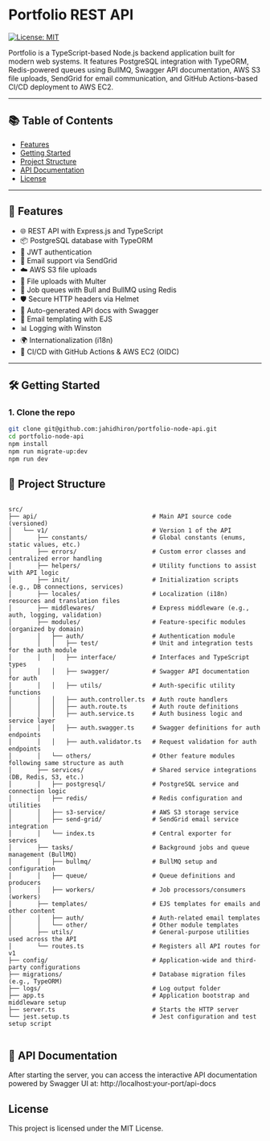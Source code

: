 # Portfolio REST API

[![License: MIT](https://img.shields.io/badge/License-MIT-yellow.svg)](https://opensource.org/licenses/MIT)

Portfolio is a TypeScript-based Node.js backend application built for modern web systems. It features PostgreSQL integration with TypeORM, Redis-powered queues using BullMQ, Swagger API documentation, AWS S3 file uploads, SendGrid for email communication, and GitHub Actions-based CI/CD deployment to AWS EC2.

---

## 📚 Table of Contents

- [Features](#-features)
- [Getting Started](#️-getting-started)
- [Project Structure](#-project-structure)
- [API Documentation](#-api-documentation)
- [License](#license)

---

## 🚀 Features

- 🌐 REST API with Express.js and TypeScript
- 📦 PostgreSQL database with TypeORM
- 🔐 JWT authentication
- 📨 Email support via SendGrid
- ☁️ AWS S3 file uploads
- 📂 File uploads with Multer
- 🧵 Job queues with Bull and BullMQ using Redis
- 🛡️ Secure HTTP headers via Helmet
- 📘 Auto-generated API docs with Swagger
- 📝 Email templating with EJS
- 📊 Logging with Winston
- 🌍 Internationalization (i18n)
- 🔁 CI/CD with GitHub Actions & AWS EC2 (OIDC)

---

## 🛠️ Getting Started

### 1. Clone the repo

```bash
git clone git@github.com:jahidhiron/portfolio-node-api.git
cd portfolio-node-api
npm install
npm run migrate-up:dev
npm run dev
```

## 📁 Project Structure

```

src/
├── api/                                # Main API source code (versioned)
│   └── v1/                             # Version 1 of the API
│       ├── constants/                  # Global constants (enums, static values, etc.)
│       ├── errors/                     # Custom error classes and centralized error handling
│       ├── helpers/                    # Utility functions to assist with API logic
│       ├── init/                       # Initialization scripts (e.g., DB connections, services)
│       ├── locales/                    # Localization (i18n) resources and translation files
│       ├── middlewares/                # Express middleware (e.g., auth, logging, validation)
│       ├── modules/                    # Feature-specific modules (organized by domain)
│       │   ├── auth/                   # Authentication module
│       │   │   ├── test/               # Unit and integration tests for the auth module
│       │   │   ├── interface/          # Interfaces and TypeScript types
│       │   │   ├── swagger/            # Swagger API documentation for auth
│       │   │   ├── utils/              # Auth-specific utility functions
│       │   │   ├── auth.controller.ts  # Auth route handlers
│       │   │   ├── auth.route.ts       # Auth route definitions
│       │   │   ├── auth.service.ts     # Auth business logic and service layer
│       │   │   ├── auth.swagger.ts     # Swagger definitions for auth endpoints
│       │   │   ├── auth.validator.ts   # Request validation for auth endpoints
│       │   └── others/                 # Other feature modules following same structure as auth
│       ├── services/                   # Shared service integrations (DB, Redis, S3, etc.)
│       │   ├── postgresql/             # PostgreSQL service and connection logic
│       │   ├── redis/                  # Redis configuration and utilities
│       │   ├── s3-service/             # AWS S3 storage service
│       │   ├── send-grid/              # SendGrid email service integration
│       │   └── index.ts                # Central exporter for services
│       ├── tasks/                      # Background jobs and queue management (BullMQ)
│       │   ├── bullmq/                 # BullMQ setup and configuration
│       │   ├── queue/                  # Queue definitions and producers
│       │   ├── workers/                # Job processors/consumers (workers)
│       ├── templates/                  # EJS templates for emails and other content
│       │   ├── auth/                   # Auth-related email templates
│       │   └── other/                  # Other module templates
│       ├── utils/                      # General-purpose utilities used across the API
│       └── routes.ts                   # Registers all API routes for v1
├── config/                             # Application-wide and third-party configurations
├── migrations/                         # Database migration files (e.g., TypeORM)
├── logs/                               # Log output folder
├── app.ts                              # Application bootstrap and middleware setup
├── server.ts                           # Starts the HTTP server
└── jest.setup.ts                       # Jest configuration and test setup script


```

## 📄 API Documentation

After starting the server, you can access the interactive API documentation powered by Swagger UI at:
http://localhost:your-port/api-docs

## License

This project is licensed under the MIT License.
